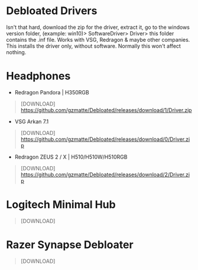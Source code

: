 # Debloated Drivers
Isn't that hard, download the zip for the driver, extract it, go to the windows version folder, (example: win10)> SoftwareDriver> Driver> this folder contains the .inf file.
Works with VSG, Redragon & maybe other companies.
This installs the driver only, without software. Normally this won't affect nothing.

# Headphones
- Redragon Pandora | H350RGB
> [DOWNLOAD] https://github.com/gzmatte/Debloated/releases/download/1/Driver.zip

- VSG Arkan 7.1
> [DOWNLOAD] https://github.com/gzmatte/Debloated/releases/download/0/Driver.zip

- Redragon ZEUS 2 / X  |  H510/H510W/H510RGB
> [DOWNLOAD] https://github.com/gzmatte/Debloated/releases/download/2/Driver.zip

# Logitech Minimal Hub
> [DOWNLOAD]
# Razer Synapse Debloater
> [DOWNLOAD]
